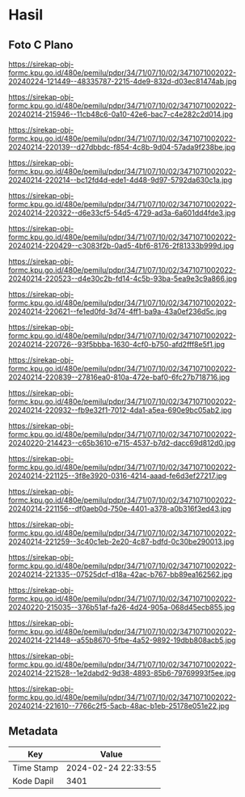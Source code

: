 # Hasil

## Foto C Plano

https://sirekap-obj-formc.kpu.go.id/480e/pemilu/pdpr/34/71/07/10/02/3471071002022-20240224-121449--48335787-2215-4de9-832d-d03ec81474ab.jpg

https://sirekap-obj-formc.kpu.go.id/480e/pemilu/pdpr/34/71/07/10/02/3471071002022-20240214-215946--11cb48c6-0a10-42e6-bac7-c4e282c2d014.jpg

https://sirekap-obj-formc.kpu.go.id/480e/pemilu/pdpr/34/71/07/10/02/3471071002022-20240214-220139--d27dbbdc-f854-4c8b-9d04-57ada9f238be.jpg

https://sirekap-obj-formc.kpu.go.id/480e/pemilu/pdpr/34/71/07/10/02/3471071002022-20240214-220214--bc12fd4d-ede1-4d48-9d97-5792da630c1a.jpg

https://sirekap-obj-formc.kpu.go.id/480e/pemilu/pdpr/34/71/07/10/02/3471071002022-20240214-220322--d6e33cf5-54d5-4729-ad3a-6a601dd4fde3.jpg

https://sirekap-obj-formc.kpu.go.id/480e/pemilu/pdpr/34/71/07/10/02/3471071002022-20240214-220429--c3083f2b-0ad5-4bf6-8176-2f81333b999d.jpg

https://sirekap-obj-formc.kpu.go.id/480e/pemilu/pdpr/34/71/07/10/02/3471071002022-20240214-220523--d4e30c2b-fd14-4c5b-93ba-5ea9e3c9a866.jpg

https://sirekap-obj-formc.kpu.go.id/480e/pemilu/pdpr/34/71/07/10/02/3471071002022-20240214-220621--fe1ed0fd-3d74-4ff1-ba9a-43a0ef236d5c.jpg

https://sirekap-obj-formc.kpu.go.id/480e/pemilu/pdpr/34/71/07/10/02/3471071002022-20240214-220726--93f5bbba-1630-4cf0-b750-afd2fff8e5f1.jpg

https://sirekap-obj-formc.kpu.go.id/480e/pemilu/pdpr/34/71/07/10/02/3471071002022-20240214-220839--27816ea0-810a-472e-baf0-6fc27b718716.jpg

https://sirekap-obj-formc.kpu.go.id/480e/pemilu/pdpr/34/71/07/10/02/3471071002022-20240214-220932--fb9e32f1-7012-4da1-a5ea-690e9bc05ab2.jpg

https://sirekap-obj-formc.kpu.go.id/480e/pemilu/pdpr/34/71/07/10/02/3471071002022-20240220-214423--c65b3610-e715-4537-b7d2-dacc69d812d0.jpg

https://sirekap-obj-formc.kpu.go.id/480e/pemilu/pdpr/34/71/07/10/02/3471071002022-20240214-221125--3f8e3920-0316-4214-aaad-fe6d3ef27217.jpg

https://sirekap-obj-formc.kpu.go.id/480e/pemilu/pdpr/34/71/07/10/02/3471071002022-20240214-221156--df0aeb0d-750e-4401-a378-a0b316f3ed43.jpg

https://sirekap-obj-formc.kpu.go.id/480e/pemilu/pdpr/34/71/07/10/02/3471071002022-20240214-221259--3c40c1eb-2e20-4c87-bdfd-0c30be290013.jpg

https://sirekap-obj-formc.kpu.go.id/480e/pemilu/pdpr/34/71/07/10/02/3471071002022-20240214-221335--07525dcf-d18a-42ac-b767-bb89ea162562.jpg

https://sirekap-obj-formc.kpu.go.id/480e/pemilu/pdpr/34/71/07/10/02/3471071002022-20240220-215035--376b51af-fa26-4d24-905a-068d45ecb855.jpg

https://sirekap-obj-formc.kpu.go.id/480e/pemilu/pdpr/34/71/07/10/02/3471071002022-20240214-221448--a55b8670-5fbe-4a52-9892-19dbb808acb5.jpg

https://sirekap-obj-formc.kpu.go.id/480e/pemilu/pdpr/34/71/07/10/02/3471071002022-20240214-221528--1e2dabd2-9d38-4893-85b6-79769993f5ee.jpg

https://sirekap-obj-formc.kpu.go.id/480e/pemilu/pdpr/34/71/07/10/02/3471071002022-20240214-221610--7766c2f5-5acb-48ac-b1eb-25178e051e22.jpg


## Metadata

| Key        | Value               |
| ---------- | ------------------- |
| Time Stamp | 2024-02-24 22:33:55 |
| Kode Dapil | 3401                |



